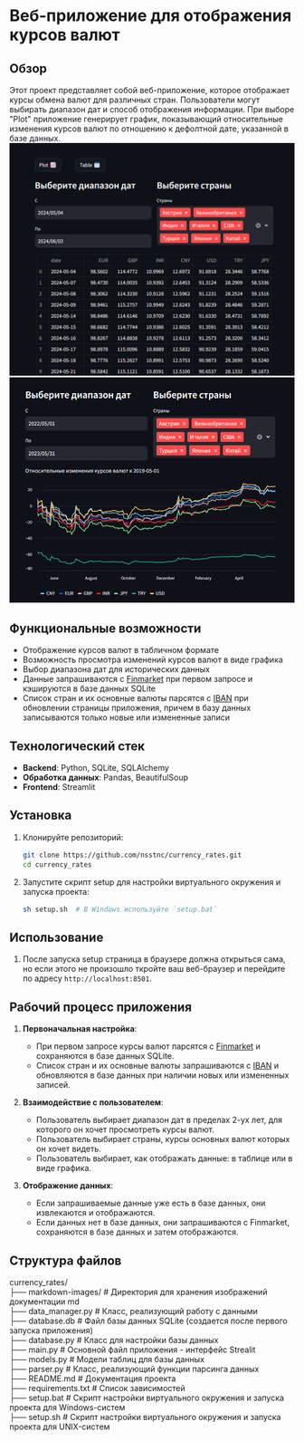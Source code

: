 # Веб-приложение для отображения курсов валют

## Обзор

Этот проект представляет собой веб-приложение, которое отображает курсы обмена валют для различных стран. Пользователи могут выбирать диапазон дат и способ отображения информации. При выборе "Plot" приложение генерирует график, показывающий относительные изменения курсов валют по отношению к дефолтной дате, указанной в базе данных.
![alt text](markdown-images/table.png)
![alt text](markdown-images/plot.png)

## Функциональные возможности

- Отображение курсов валют в табличном формате
- Возможность просмотра изменений курсов валют в виде графика
- Выбор диапазона дат для исторических данных
- Данные запрашиваются с [Finmarket](https://www.finmarket.ru) при первом запросе и кэшируются в базе данных SQLite
- Список стран и их основные валюты парсятся с [IBAN](https://www.iban.ru/currency-codes) при обновлении страницы приложения, причем в базу данных записываются только новые или измененные записи

## Технологический стек

- **Backend**: Python, SQLite, SQLAlchemy
- **Обработка данных**: Pandas, BeautifulSoup
- **Frontend**: Streamlit

## Установка

1. Клонируйте репозиторий:

    ```bash
    git clone https://github.com/nsstnc/currency_rates.git
    cd currency_rates
    ```

2. Запустите скрипт setup для настройки виртуального окружения и запуска проекта:

    ```bash
    sh setup.sh  # В Windows используйте `setup.bat`
    ```


## Использование

1. После запуска setup страница в браузере должна открыться сама, но если этого не произошло ткройте ваш веб-браузер и перейдите по адресу `http://localhost:8501`.

## Рабочий процесс приложения

1. **Первоначальная настройка**:
    - При первом запросе курсы валют парсятся с [Finmarket](https://www.finmarket.ru) и сохраняются в базе данных SQLite.
    - Список стран и их основные валюты запрашиваются с [IBAN](https://www.iban.ru/currency-codes) и обновляются в базе данных при наличии новых или измененных записей.

2. **Взаимодействие с пользователем**:
    - Пользователь выбирает диапазон дат в пределах 2-ух лет, для которого он хочет просмотреть курсы валют.
    - Пользователь выбирает страны, курсы основных валют которых он хочет видеть.
    - Пользователь выбирает, как отображать данные: в таблице или в виде графика.

3. **Отображение данных**:
    - Если запрашиваемые данные уже есть в базе данных, они извлекаются и отображаются.
    - Если данных нет в базе данных, они запрашиваются с Finmarket, сохраняются в базе данных и затем отображаются.




## Структура файлов
currency_rates/  
├── markdown-images/ # Директория для хранения изображений документации md  
├── data_manager.py # Класс, реализующий работу с данными  
├── database.db # Файл базы данных SQLite (создается после первого запуска приложения)  
├── database.py # Класс для настройки базы данных  
├── main.py # Основной файл приложения - интерфейс Strealit  
├── models.py # Модели таблиц для базы данных  
├── parser.py # Класс, реализующий функции парсинга данных  
├── README.md # Документация проекта  
├── requirements.txt # Список зависимостей  
├── setup.bat # Скрипт настройки виртуального окружения и запуска проекта для Windows-систем    
├── setup.sh # Скрипт настройки виртуального окружения и запуска проекта для UNIX-систем  
